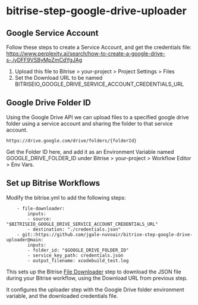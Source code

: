 # bitrise-step-google-drive-uploader

## Google Service Account

Follow these steps to create a Service Account, and get the credentials file:
https://www.perplexity.ai/search/how-to-create-a-google-drive-s-.iyDFF9VSByMpZmCdYgJAg

1. Upload this file to Bitrise > your-project > Project Settings > Files
2. Set the Download URL to be named BITRISEIO_GOOGLE_DRIVE_SERVICE_ACCOUNT_CREDENTIALS_URL

## Google Drive Folder ID
Using the Google Drive API we can upload files to a specified google drive folder using a service account and sharing the folder to that service account.

```
https://drive.google.com/drive/folders/{folderId}
```

Get the Folder ID here, and add it as an Environment Variable named GOOGLE_DRIVE_FOLDER_ID under Bitrise > your-project > Workflow Editor > Env Vars.


## Set up Bitrise Workflows

Modify the bitrise.yml to add the following steps:

```
    - file-downloader:
        inputs:
        - source: "$BITRISEIO_GOOGLE_DRIVE_SERVICE_ACCOUNT_CREDENTIALS_URL"
        - destination: "./credentials.json"
    - git::https://github.com/jgale-nuvoair/bitrise-step-google-drive-uploader@main:
        inputs:
        - folder_id: "$GOOGLE_DRIVE_FOLDER_ID"
        - service_key_path: credentials.json
        - output_filename: xcodebuild_test.log
```

This sets up the Bitrise [File Downloader](https://bitrise.io/integrations/steps/file-downloader) step to download the JSON file during your Bitrise workflow, using the Download URL from previous step.

It configures the uploader step with the Google Drive folder environment variable, and the downloaded credentials file.

